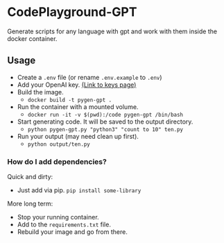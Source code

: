 # CodePlayground-GPT
Generate scripts for any language with gpt and work with them inside the docker container.

## Usage

* Create a `.env` file (or rename `.env.example` to `.env`)
* Add your OpenAI key. [(Link to keys page)](https://platform.openai.com/account/api-keys)
* Build the image. 
  * `docker build -t pygen-gpt .` 
* Run the container with a mounted volume. 
  * `docker run -it -v $(pwd):/code pygen-gpt /bin/bash`
* Start generating code. It will be saved to the output directory. 
  * `python pygen-gpt.py "python3" "count to 10" ten.py`
* Run your output (may need clean up first). 
  * `python output/ten.py`

### How do I add dependencies?

Quick and dirty:

* Just add via pip. `pip install some-library`

More long term:

* Stop your running container.
* Add to the `requirements.txt` file.
* Rebuild your image and go from there.

